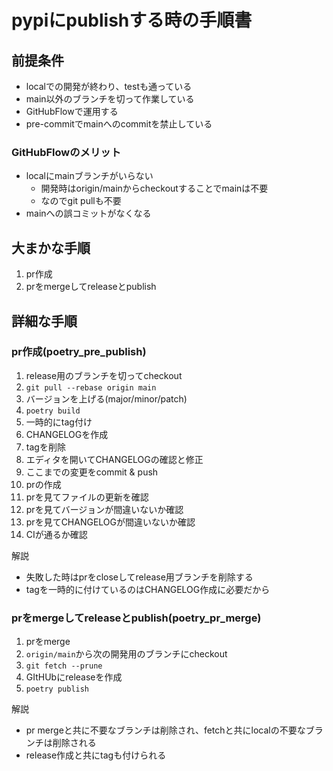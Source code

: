 # pypiにpublishする時の手順書

## 前提条件

- localでの開発が終わり、testも通っている
- main以外のブランチを切って作業している
- GitHubFlowで運用する
- pre-commitでmainへのcommitを禁止している

### GitHubFlowのメリット

- localにmainブランチがいらない
  - 開発時はorigin/mainからcheckoutすることでmainは不要
  - なのでgit pullも不要
- mainへの誤コミットがなくなる

## 大まかな手順

1. pr作成
1. prをmergeしてreleaseとpublish

## 詳細な手順

### pr作成(poetry_pre_publish)

1. release用のブランチを切ってcheckout
2. `git pull --rebase origin main`
3. バージョンを上げる(major/minor/patch)
4. `poetry build`
5. 一時的にtag付け
6. CHANGELOGを作成
7. tagを削除
8. エディタを開いてCHANGELOGの確認と修正
9. ここまでの変更をcommit & push
10. prの作成
11. prを見てファイルの更新を確認
12. prを見てバージョンが間違いないか確認
13. prを見てCHANGELOGが間違いないか確認
14. CIが通るか確認

解説

- 失敗した時はprをcloseしてrelease用ブランチを削除する
- tagを一時的に付けているのはCHANGELOG作成に必要だから

### prをmergeしてreleaseとpublish(poetry_pr_merge)

1. prをmerge
2. `origin/main`から次の開発用のブランチにcheckout
3. `git fetch --prune`
4. GItHUbにreleaseを作成
5. `poetry publish`

解説

- pr mergeと共に不要なブランチは削除され、fetchと共にlocalの不要なブランチは削除される
- release作成と共にtagも付けられる
